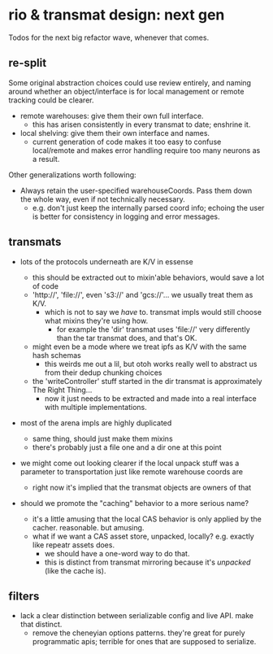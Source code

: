 rio & transmat design: next gen
===============================

Todos for the next big refactor wave, whenever that comes.

re-split
--------

Some original abstraction choices could use review entirely, and naming around
whether an object/interface is for local management or remote tracking could be clearer.

- remote warehouses: give them their own full interface.
  - this has arisen consistently in every transmat to date; enshrine it.
- local shelving: give them their own interface and names.
  - current generation of code makes it too easy to confuse local/remote and makes error handling require too many neurons as a result.

Other generalizations worth following:

- Always retain the user-specified warehouseCoords.  Pass them down the whole way, even if not technically necessary.
  - e.g. don't just keep the internally parsed coord info; echoing the user is better for consistency in logging and error messages.

transmats
---------

- lots of the protocols underneath are K/V in essense
  - this should be extracted out to mixin'able behaviors, would save a lot of code
  - 'http://', 'file://', even 's3://' and 'gcs://'... we usually treat them as K/V.
    - which is not to say we *have* to.  transmat impls would still choose what mixins they're using how.
	  - for example the 'dir' transmat uses 'file://' very differently than the tar transmat does, and that's OK.
  - might even be a mode where we treat ipfs as K/V with the same hash schemas
    - this weirds me out a lil, but otoh works really well to abstract us from their dedup chunking choices
  - the 'writeController' stuff started in the dir transmat is approximately The Right Thing... 
    - now it just needs to be extracted and made into a real interface with multiple implementations.

- most of the arena impls are highly duplicated
  - same thing, should just make them mixins
  - there's probably just a file one and a dir one at this point

- we might come out looking clearer if the local unpack stuff was a parameter to transportation just like remote warehouse coords are
  - right now it's implied that the transmat objects are owners of that

- should we promote the "caching" behavior to a more serious name?
  - it's a little amusing that the local CAS behavior is only applied by the cacher.  reasonable.  but amusing.
  - what if we want a CAS asset store, unpacked, locally?  e.g. exactly like repeatr assets does.
    - we should have a one-word way to do that.
	- this is distinct from transmat mirroring because it's *unpacked* (like the cache is).

filters
-------

- lack a clear distinction between serializable config and live API.  make that distinct.
  - remove the cheneyian options patterns.  they're great for purely programmatic apis; terrible for ones that are supposed to serialize.
